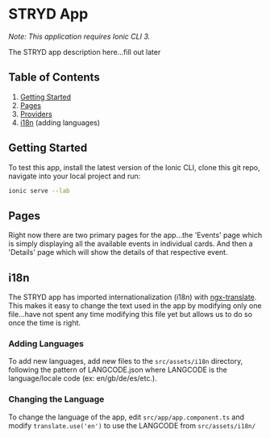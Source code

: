 # STRYD App

_Note: This application requires Ionic CLI 3._

The STRYD app description here...fill out later

## Table of Contents

1. [Getting Started](#getting-started)
2. [Pages](#pages)
3. [Providers](#providers)
4. [i18n](#i18n) (adding languages)

## <a name="getting-started"></a>Getting Started

To test this app, install the latest version of the Ionic CLI, clone this git repo, navigate into your local project and run:

```bash
ionic serve --lab
```

## Pages

Right now there are two primary pages for the app...the 'Events' page which is simply displaying all the available events in individual cards. And then a 'Details' page which will show the details of that respective event.



## i18n

The STRYD app has imported internationalization (i18n) with [ngx-translate](https://github.com/ngx-translate/core). This makes it easy to change the text used in the app by modifying only one file...have not spent any time modifying this file yet but allows us to do so once the time is right.

### Adding Languages

To add new languages, add new files to the `src/assets/i18n` directory, following the pattern of LANGCODE.json where LANGCODE is the language/locale code (ex: en/gb/de/es/etc.).

### Changing the Language

To change the language of the app, edit `src/app/app.component.ts` and modify `translate.use('en')` to use the LANGCODE from `src/assets/i18n/`

